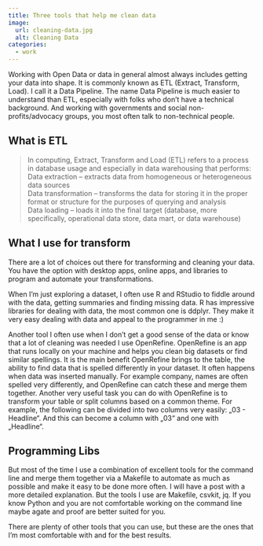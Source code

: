 ```yaml
---
title: Three tools that help me clean data
image:
  url: cleaning-data.jpg
  alt: Cleaning Data
categories:
  - work
---
```

Working with Open Data or data in general almost always includes getting your data into shape. It is commonly known as ETL (Extract, Transform, Load). I call it a Data Pipeline. <!-- short --> The name Data Pipeline is much easier to understand than ETL, especially with folks who don’t have a technical background. And working with governments and social non-profits/advocacy groups, you most often talk to non-technical people. 

## What is ETL

> In computing, Extract, Transform and Load (ETL) refers to a process in database usage and especially in data warehousing that performs:  
> Data extraction – extracts data from homogeneous or heterogeneous data sources  
> Data transformation – transforms the data for storing it in the proper format or structure for the purposes of querying and analysis  
> Data loading – loads it into the final target (database, more specifically, operational data store, data mart, or data warehouse)

## What I use for transform

There are a lot of choices out there for transforming and cleaning your data. You have the option with desktop apps, online apps, and libraries to program and automate your transformations. 

When I’m just exploring a dataset, I often use R and RStudio to fiddle around with the data, getting summaries and finding missing data. R has impressive libraries for dealing with data, the most common one is ddplyr.
They make it very easy dealing with data and appeal to the programmer in me :)

Another tool I often use when I don’t get a good sense of the data or know that a lot of cleaning was needed I use OpenRefine. OpenRefine is an app that runs locally on your machine and helps you clean big datasets or find similar spellings. It is the main benefit OpenRefine brings to the table, the ability to find data that is spelled differently in your dataset. It often happens when data was inserted manually. For example company, names are often spelled very differently, and OpenRefine can catch these and merge them together. 
Another very useful task you can do with OpenRefine is to transform your table or split columns based on a common theme. For example, the following can be divided into two columns very easily: „03 - Headline“. And this can become a column with „03“ and one with „Headline“. 

## Programming Libs
But most of the time I use a combination of excellent tools for the command line and merge them together via a Makefile to automate as much as possible and make it easy to be done more often. 
I will have a post with a more detailed explanation. But the tools I use are Makefile, csvkit, jq. 
If you know Python and you are not comfortable working on the command line maybe agate and proof are better suited for you.

There are plenty of other tools that you can use, but these are the ones that I’m most comfortable with and for the best results.
